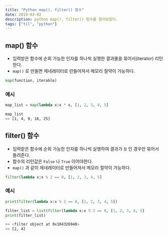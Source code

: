 ```yaml
---
title: "Python map(), filter() 함수"
date: 2019-03-02
description: python map(), filter() 함수를 알아보았다.
tags: ["til", "python"]
---
```


## map() 함수

- 입력받은 함수에 순회 가능한 인자를 하나씩 실행한 결과물을 묶어서(iterator) 리턴한다.
- `map()` 로 만들면 제네레이터로 만들어져서 메모리 절약이 가능하다.

```python
map(function, iterable)
```

### 예시

```python
map_list = map(lambda x:x * x, [1, 2, 3, 4, 5]
```

```bash
map_list
>> [1, 4, 9, 16, 25]
```

## filter() 함수

- 입력핟은 함수에 순회 가능한 인자를 하나씩 실행하여 결과가 `참` 인 경우만 묶어서 돌려준다.
- 함수의 리턴값은 `False` 나 `True` 이어야한다.
- `map()` 과 같이 제네레이터로 만들어져서 메모리 절약이 가능하다.

```python
filter(lambda x:x % 2 == 0, [1, 2, 3, 4, 5]
```

### 예시

```python
print(filter(lambda x:x % 2 == 0, [1, 2, 3, 4, 5])

filter_list = list(filter(lambda x:x % 2 == 0, [1, 2, 3, 4, 5]
print(filter_list)
```

```bash
>> <filter object at 0x104326940>
>> [2, 4]
```
